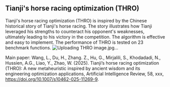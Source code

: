 ## Tianji's horse racing optimization (THRO)

Tianji's horse racing optimization (THRO) is inspired by the Chinese historical story of Tianji's horse racing. The story illustrates how Tianji leveraged his strengths to counteract his opponent's weaknesses, ultimately leading to his victory in the competition. The algorithm is effective and easy to implement. The performance of THRO is tested on 23 benchmark functions.
![Uploading THRO image.jpg…]()


Main paper: Wang, L., Du, H., Zhang. Z., Hu, G., Mirjalili, S., Khodadadi, N., Hussien, A.G., Liao, Y., Zhao, W. (2025). Tianji’s horse racing optimization (THRO): A new metaheuristic inspired by ancient wisdom and its engineering optimization applications, Artificial Intelligence Review, 58, xxx, https://doi.org/10.1007/s10462-025-11269-9.  
